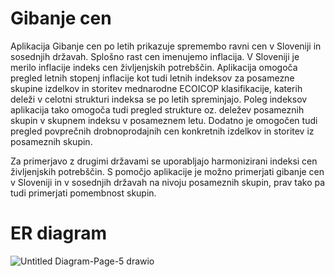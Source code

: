 # Gibanje cen 
Aplikacija Gibanje cen po letih prikazuje spremembo ravni cen v Sloveniji in  sosednjih državah. Splošno rast cen imenujemo inflacija. V Sloveniji je merilo inflacije indeks cen življenjskih potrebščin. Aplikacija omogoča pregled letnih stopenj inflacije kot tudi letnih indeksov za posamezne skupine izdelkov in storitev mednarodne ECOICOP klasifikacije, katerih deleži v celotni strukturi indeksa se po letih spreminjajo. Poleg indeksov aplikacija tako omogoča tudi pregled strukture oz. deležev posameznih skupin v skupnem indeksu v posameznem letu. Dodatno je omogočen tudi pregled povprečnih drobnoprodajnih cen konkretnih izdelkov in storitev iz posameznih skupin. 

Za primerjavo z drugimi državami se uporabljajo harmonizirani indeksi cen življenjskih potrebščin.  S pomočjo aplikacije je možno primerjati gibanje cen v Sloveniji in v sosednjih državah na nivoju posameznih skupin, prav tako pa tudi primerjati pomembnost skupin.
# ER diagram 
![Untitled Diagram-Page-5 drawio](https://github.com/valentinamacek/Gibanje_cen/assets/104842190/3f1d1894-48ec-47fe-adcc-1492edce59bf)

